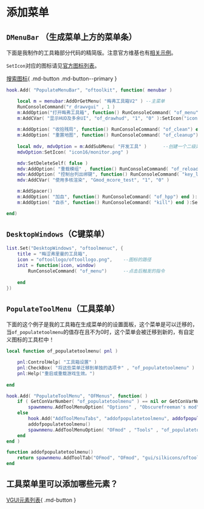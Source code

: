 # 添加菜单

## `DMenuBar` （生成菜单上方的菜单条）

下面是我制作的工具箱部分代码的精简版。注意官方维基也有[相关示例](https://wiki.facepunch.com/gmod/DMenuBar)。

`SetIcon`对应的图标请见[官方图标列表](https://wiki.facepunch.com/gmod/Silkicons)。

[搜索图标](https://heyter.github.io/js-famfamfam-search/){ .md-button .md-button--primary }

```lua
hook.Add( "PopulateMenuBar", "oftoolkit", function( menubar )

	local m = menubar:AddOrGetMenu( "晦弗工具箱V2" )	--主菜单
	RunConsoleCommand("r_drawvgui" , 1 )
	m:AddOption("打开晦弗工具箱", function() RunConsoleCommand( "of_menu") end):SetIcon("icon16/wrench_orange.png")
	m:AddCVar( "显示HUD及多余UI", "of_drawhud", "1", "0" ):SetIcon("icon16/attach.png")	   --控制台变量的写法和指令略有不同
	
	m:AddOption( "收拾残局", function() RunConsoleCommand( "of_clean") end ):SetIcon("icon16/cut.png")
	m:AddOption( "重置地图", function() RunConsoleCommand( "of_cleanup") end ):SetIcon("icon16/arrow_refresh.png")
	
	local mdv, mdvOption = m:AddSubMenu( "开发工具" )	   --创建一个二级菜单（开发工具菜单）
	mdvOption:SetIcon( "icon16/monitor.png" )

	mdv:SetDeleteSelf( false )
	mdv:AddOption( "重载模组" , function() RunConsoleCommand( "of_reload") end ):SetIcon( "icon16/arrow_refresh.png" )
	mdv:AddOption( "控制台列出绑键", function() RunConsoleCommand( "key_listboundkeys" )  end ):SetIcon( "icon16/application_xp_terminal.png" )
	mdv:AddCVar( "使用多核渲染", "Gmod_mcore_test", "1", "0" )

	m:AddSpacer()
	m:AddOption( "加血", function() RunConsoleCommand( "of_hpp") end ):SetIcon( "icon16/pill.png" )
	m:AddOption( "自杀", function() RunConsoleCommand( "kill") end ):SetIcon( "icon16/rosette.png" )

end)
```

## `DesktopWindows`（C键菜单）

```lua
list.Set("DesktopWindows", "oftoolmenuc", {
    title = "晦涩弗里曼的工具箱",
    icon = "oftoollogo/oftoollogo.png",	   --图标的路径
    init = function(icon, window)
        RunConsoleCommand( "of_menu")	   --点击后触发的指令
        
    end
})
```

## `PopulateToolMenu`（工具菜单）

下面的这个例子是我的工具箱在生成菜单的的设置面板，这个菜单是可以迁移的，当`of_populatetoolmenu`的值存在且不为0时，这个菜单会被迁移到新的，有自定义图标的工具栏中！

```lua
local function of_populatetoolmenu( pnl )

	pnl:ControlHelp( "工具箱设置" )
	pnl:CheckBox( "将这些菜单迁移到单独的选项卡" , "of_populatetoolmenu" )
    pnl:Help("重启或重载游戏生效。")
    
end

hook.Add( "PopulateToolMenu", "OFMenus", function( )
    if ( GetConVarNumber( "of_populatetoolmenu" ) == nil or GetConVarNumber( "of_populatetoolmenu" ) == 0 ) then
	    spawnmenu.AddToolMenuOption( "Options" , "Obscurefreeman's mod" , "of_populatetoolmenu" , " Main Settings " , "" , "" , of_populatetoolmenu )
    else
        hook.Add("AddToolMenuTabs", "addofpopulatetoolmenu", addofpopulatetoolmenu)
        addofpopulatetoolmenu()
        spawnmenu.AddToolMenuOption( "OFmod" , "Tools" , "of_populatetoolmenu" , " Main Settings " , "" , "" , of_populatetoolmenu )
    end
end )

function addofpopulatetoolmenu()
	return spawnmenu.AddToolTab("OFmod", "OFmod", "gui/silkicons/oftoollogo")
end
```

## 工具菜单里可以添加哪些元素？

[VGUI元素列表](https://wiki.facepunch.com/gmod/VGUI_Element_List){ .md-button }